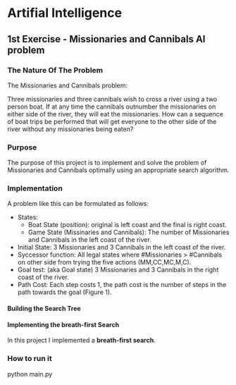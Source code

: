 # Artifial Intelligence 

## 1st Exercise - Missionaries and Cannibals AI problem

### Τhe Nature Of The Problem
The Missionaries and Cannibals problem:

Three missionaries and three cannibals wish to cross a river using a two person boat. If at any time the cannibals outnumber the missionaries on either side of the river, they will eat the missionaries. How can a sequence of boat trips be performed that will get everyone to the other side of the river without any missionaries being eaten?

### Purpose 
The purpose of this project is to implement and solve the problem of Missionaries and Cannibals optimally using an appropriate search algorithm. 

### Implementation
A problem like this can be formulated as follows:
* States:
	* Boat State (position): original is left coast and the final is right coast.
	* Game State (Missinaries and Cannibals): The number of Missionaries and Cannibals in the left coast of the river.
* Initial State: 3 Missionaries and 3 Cannibals in the left coast of the river.
* Syccessor function: All legal states where #Missionaries > #Cannibals on other side from trying the five actions (MM,CC,MC,M,C).
* Goal test: (aka Goal state) 3 Missionaries and 3 Cannibals in the right coast of the river.
* Path Cost: Each step costs 1, the path cost is the number of steps in the path towards the goal (Figure 1).

#### Building the Search Tree


#### Implementing the breath-first Search
In this project I implemented a **breath-first search**.
### How to run it

python main.py

